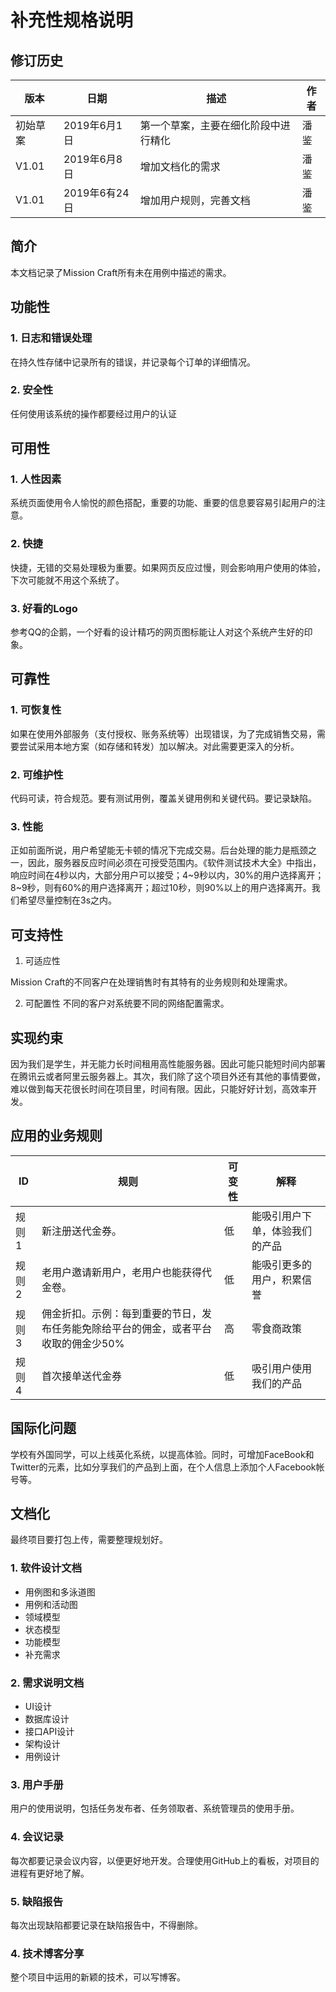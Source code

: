 # 补充性规格说明

## 修订历史

|版本|日期|描述|作者|
|--|--|--|--|
|初始草案|2019年6月1日|第一个草案，主要在细化阶段中进行精化|潘鉴|
|V1.01|2019年6月8日|增加文档化的需求|潘鉴|
|V1.01|2019年6有24日|增加用户规则，完善文档|潘鉴|

## 简介
本文档记录了Mission Craft所有未在用例中描述的需求。

## 功能性

### 1. 日志和错误处理
在持久性存储中记录所有的错误，并记录每个订单的详细情况。

### 2. 安全性
任何使用该系统的操作都要经过用户的认证

## 可用性

### 1. 人性因素
系统页面使用令人愉悦的颜色搭配，重要的功能、重要的信息要容易引起用户的注意。

### 2. 快捷
快捷，无错的交易处理极为重要。如果网页反应过慢，则会影响用户使用的体验，下次可能就不用这个系统了。

### 3. 好看的Logo
参考QQ的企鹅，一个好看的设计精巧的网页图标能让人对这个系统产生好的印象。

## 可靠性

### 1. 可恢复性
如果在使用外部服务（支付授权、账务系统等）出现错误，为了完成销售交易，需要尝试采用本地方案（如存储和转发）加以解决。对此需要更深入的分析。

### 2. 可维护性
代码可读，符合规范。要有测试用例，覆盖关键用例和关键代码。要记录缺陷。

### 3. 性能
正如前面所说，用户希望能无卡顿的情况下完成交易。后台处理的能力是瓶颈之一，因此，服务器反应时间必须在可授受范围内。《软件测试技术大全》中指出，响应时间在4秒以内，大部分用户可以接受；4~9秒以内，30%的用户选择离开；8~9秒，则有60%的用户选择离开；超过10秒，则90%以上的用户选择离开。我们希望尽量控制在3s之内。

## 可支持性
1. 可适应性

Mission Craft的不同客户在处理销售时有其特有的业务规则和处理需求。

2. 可配置性
不同的客户对系统要不同的网络配置需求。

## 实现约束

因为我们是学生，并无能力长时间租用高性能服务器。因此可能只能短时间内部署在腾讯云或者阿里云服务器上。其次，我们除了这个项目外还有其他的事情要做，难以做到每天花很长时间在项目里，时间有限。因此，只能好好计划，高效率开发。

## 应用的业务规则

ID|规则|可变性|解释
--|--|--|--|
规则1|新注册送代金券。|低|能吸引用户下单，体验我们的产品|
规则2|老用户邀请新用户，老用户也能获得代金卷。|低|能吸引更多的用户，积累信誉|
规则3|佣金折扣。示例：每到重要的节日，发布任务能免除给平台的佣金，或者平台收取的佣金少50%|高|零食商政策|
规则4|首次接单送代金券|低|吸引用户使用我们的产品|


## 国际化问题

学校有外国同学，可以上线英化系统，以提高体验。同时，可增加FaceBook和Twitter的元素，比如分享我们的产品到上面，在个人信息上添加个人Facebook帐号等。


## 文档化

最终项目要打包上传，需要整理规划好。

### 1. 软件设计文档
- 用例图和多泳道图
- 用例和活动图
- 领域模型
- 状态模型
- 功能模型
- 补充需求

### 2. 需求说明文档

- UI设计
- 数据库设计
- 接口API设计
- 架构设计
- 用例设计

### 3. 用户手册 

用户的使用说明，包括任务发布者、任务领取者、系统管理员的使用手册。

### 4. 会议记录

每次都要记录会议内容，以便更好地开发。合理使用GitHub上的看板，对项目的进程有更好地了解。

### 5. 缺陷报告

每次出现缺陷都要记录在缺陷报告中，不得删除。

### 4. 技术博客分享

整个项目中运用的新颖的技术，可以写博客。
